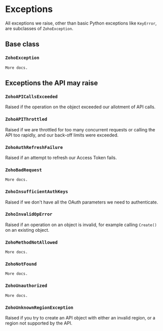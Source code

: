 # Exceptions

All exceptions we raise, other than basic Python exceptions like `KeyError`, are
subclasses of `ZohoException`.

## Base class

### `ZohoException`

```{todo}
More docs.
```

## Exceptions the API may raise

### `ZohoAPICallsExceeded`

Raised if the operation on the object exceeded our allotment of API calls.

### `ZohoAPIThrottled`

Raised if we are throttled for too many concurrent requests or calling the API
too rapidly, and our back-off limits were exceeded.

### `ZohoAuthRefreshFailure`

Raised if an attempt to refresh our Access Token fails.

### `ZohoBadRequest`

```{todo}
More docs.
```

### `ZohoInsufficientAuthKeys`

Raised if we don't have all the OAuth parameters we need to authenticate.

### `ZohoInvalidOpError`

Raised if an operation on an object is invalid, for example calling `Create()`
on an existing object.

### `ZohoMethodNotAllowed`

```{todo}
More docs.
```

### `ZohoNotFound`

```{todo}
More docs.
```

### `ZohoUnauthorized`

```{todo}
More docs.
```

### `ZohoUnknownRegionException`

Raised if you try to create an API object with either an invalid region, or a
region not supported by the API.

